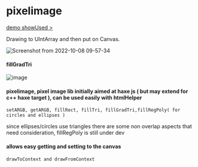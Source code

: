 # pixelimage

[ demo showUsed > ](https://nanjizal.github.io/pixelimage/showUsed/index.html)

Drawing to UIntArray and then put on Canvas.

![Screenshot from 2022-10-08 09-57-34](https://user-images.githubusercontent.com/20134338/194700314-0c1a6f2a-f0e3-4ace-ba09-114016a0cf89.png)

#### fillGradTri
![image](https://user-images.githubusercontent.com/20134338/195204970-fa2f6dee-86cf-48e5-a152-cf35e2b4d1cc.png)

#### pixelimage, pixel image lib initially aimed at haxe js ( but may extend for c++ haxe target ), can be used easily with htmlHelper
  
```setARGB, getARGB, fillRect, fillTri, fillGradTri,fillRegPoly( for circles and ellipses )```
  
since ellipses/circles use triangles there are some non overlap aspects that need consideration, fillRegPoly is still under dev 
  
#### allows easy getting and setting to the canvas 
  
```drawToContext and drawFromContext```

